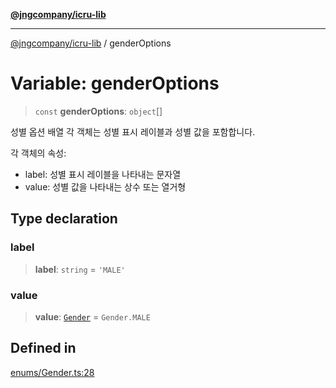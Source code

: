 [**@jngcompany/icru-lib**](../README.md)

***

[@jngcompany/icru-lib](../globals.md) / genderOptions

# Variable: genderOptions

> `const` **genderOptions**: `object`[]

성별 옵션 배열
각 객체는 성별 표시 레이블과 성별 값을 포함합니다.

각 객체의 속성:
- label: 성별 표시 레이블을 나타내는 문자열
- value: 성별 값을 나타내는 상수 또는 열거형

## Type declaration

### label

> **label**: `string` = `'MALE'`

### value

> **value**: [`Gender`](../enumerations/Gender.md) = `Gender.MALE`

## Defined in

[enums/Gender.ts:28](https://github.com/jngcompany/icru-lib/blob/463893065235bd00666c18bdf483558e3b5f75c6/src/enums/Gender.ts#L28)
